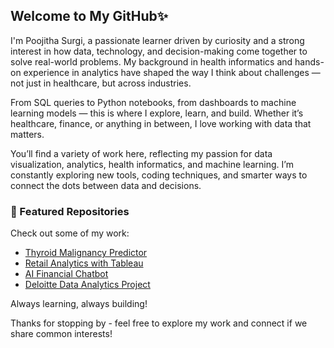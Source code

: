## Welcome to My GitHub✨

I'm Poojitha Surgi, a passionate learner driven by curiosity and a strong interest in how data, technology, and decision-making come together to solve real-world problems. My background in health informatics and hands-on experience in analytics have shaped the way I think about challenges — not just in healthcare, but across industries.

From SQL queries to Python notebooks, from dashboards to machine learning models — this is where I explore, learn, and build. Whether it’s healthcare, finance, or anything in between, I love working with data that matters.

You’ll find a variety of work here, reflecting my passion for data visualization, analytics, health informatics, and machine learning. I’m constantly exploring new tools, coding techniques, and smarter ways to connect the dots between data and decisions.

### 📂 Featured Repositories

Check out some of my work:

- [Thyroid Malignancy Predictor](https://github.com/dr-poojitha-surgi/thyroid-malignancy-predictor)
- [Retail Analytics with Tableau](https://github.com/your-username/retail-dashboard)
- [AI Financial Chatbot](https://github.com/your-username/financial-chatbot)
- [Deloitte Data Analytics Project](https://github.com/dr-poojitha-surgi/deloitte-data-analytics-forage)


Always learning, always building!

Thanks for stopping by - feel free to explore my work and connect if we share common interests!


